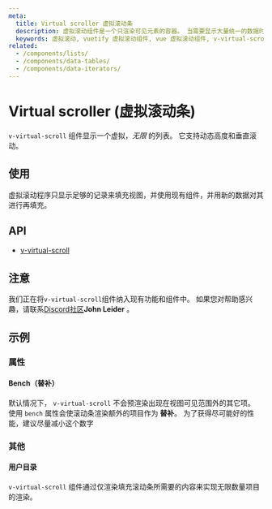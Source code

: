 ```yaml
---
meta:
  title: Virtual scroller 虚拟滚动条
  description: 虚拟滚动组件是一个只渲染可见元素的容器。 当需要显示大量统一的数据时非常有用。
  keywords: 虚拟滚动, vuetify 虚拟滚动组件, vue 虚拟滚动组件, v-virtual-scroll组件
related:
  - /components/lists/
  - /components/data-tables/
  - /components/data-iterators/
---
```


# Virtual scroller (虚拟滚动条)

`v-virtual-scroll` 组件显示一个虚拟，_无限_ 的列表。 它支持动态高度和垂直滚动。

<entry-ad />

## 使用

虚拟滚动程序只显示足够的记录来填充视图，并使用现有组件，并用新的数据对其进行再填充。

<usage name="v-virtual-scroll" />

## API

- [v-virtual-scroll](/api/v-virtual-scroll)

<inline-api page="components/virtual-scroller" />

## 注意

<alert type="info">

我们正在将`v-virtual-scroll`组件纳入现有功能和组件中。 如果您对帮助感兴趣，请联系[Discord社区](https://community.vuetifyjs.com)**John Leider** 。

</alert>

## 示例

### 属性

#### Bench（替补）

默认情况下， `v-virtual-scroll` 不会预渲染出现在视图可见范围外的其它项。 使用 `bench` 属性会使滚动条渲染额外的项目作为 **替补**。 为了获得尽可能好的性能，建议尽量减小这个数字

<example file="v-virtual-scroll/prop-bench" />

### 其他

#### 用户目录

`v-virtual-scroll` 组件通过仅渲染填充滚动条所需要的内容来实现无限数量项目的渲染。

<example file="v-virtual-scroll/misc-user-directory" />

<backmatter />
